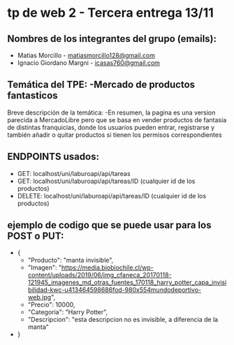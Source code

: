 # tp de web 2 - Tercera entrega 13/11
## Nombres de los integrantes del grupo (emails): 
- Matias Morcillo - matiasmorcillo128@gmail.com
- Ignacio Giordano Margni - icasas760@gmail.com

## Temática del TPE: -Mercado de productos fantasticos 
Breve descripción de la temática: -En resumen, la pagina es una version parecida a MercadoLibre pero que se basa en vender productos de fantasia de distintas franquicias, donde los usuarios pueden entrar, registrarse y también añadir o quitar productos si tienen los permisos correspondientes

## ENDPOINTS usados:
- GET: localhost/uni/laburoapi/api/tareas
- GET: localhost/uni/laburoapi/api/tareas/ID (cualquier id de los productos)
- DELETE: localhost/uni/laburoapi/api/tareas/ID (cualquier id de los productos)

## ejemplo de codigo que se puede usar para los POST o PUT:
- {
    - "Producto": "manta invisible",
    - "Imagen": "https://media.biobiochile.cl/wp-content/uploads/2019/06/img_cfaneca_20170118-121945_imagenes_md_otras_fuentes_170118_harry_potter_capa_invisibilidad-kwc-u413464598686fod-980x554mundodeportivo-web.jpg",
    - "Precio": 10000,
    - "Categoria": "Harry Potter",
    - "Descripcion": "esta descripcion no es invisible, a diferencia de la manta"
- }
